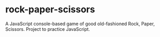 # rock-paper-scissors
A JavaScript console-based game of good old-fashioned Rock, Paper, Scissors. Project to practice JavaScript.
